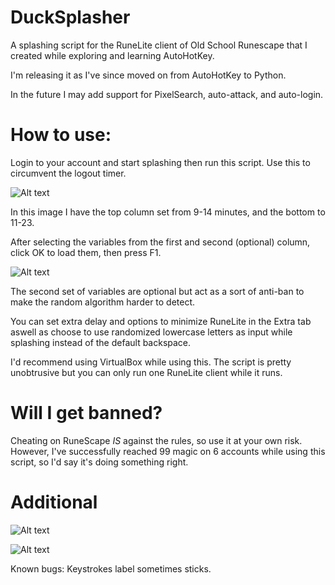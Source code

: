 # DuckSplasher

A splashing script for the RuneLite client of Old School Runescape that I created while exploring and learning AutoHotKey.

I'm releasing it as I've since moved on from AutoHotKey to Python. 

In the future I may add support for PixelSearch, auto-attack, and auto-login.

# How to use:

Login to your account and start splashing then run this script. Use this to circumvent the logout timer.


![Alt text](https://i.imgur.com/jiuT1sJ.png "DuckSplasher")

In this image I have the top column set from 9-14 minutes, and the bottom to 11-23.

After selecting the variables from the first and second (optional) column, click OK to load them, then press F1.


![Alt text](https://i.imgur.com/ItVdK2c.png "DuckSplasher")


The second set of variables are optional but act as a sort of anti-ban to make the random algorithm harder to detect.

You can set extra delay and options to minimize RuneLite in the Extra tab aswell as choose to use randomized lowercase letters as input while splashing instead of the default backspace.

I'd recommend using VirtualBox while using this. The script is pretty unobtrusive but you can only run one RuneLite client while it runs.

# Will I get banned?

Cheating on RuneScape *IS* against the rules, so use it at your own risk. However, I've successfully reached 99 magic on 6 accounts while using this script, so I'd say it's doing something right.

# Additional

![Alt text](https://i.imgur.com/IAFz2Yg.png "DuckSplasher")

![Alt text](https://i.imgur.com/uLMtg06.png "DuckSplasher")

Known bugs:
Keystrokes label sometimes sticks.

